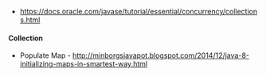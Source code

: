 


* https://docs.oracle.com/javase/tutorial/essential/concurrency/collections.html

#### Collection
* Populate Map - http://minborgsjavapot.blogspot.com/2014/12/java-8-initializing-maps-in-smartest-way.html